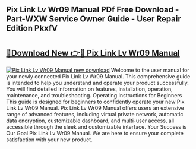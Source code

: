 ## Pix Link Lv Wr09 Manual PDf Free Download - Part-WXW Service Owner Guide - User Repair Edition PkxfV

# <h2><a href="http://bc98546.oget.top/?id=Pix+Link+Lv+Wr09+Manual">🔗Download New 👉🔴 Pix Link Lv Wr09 Manual</a></h2>

[![Pix Link Lv Wr09 Manual new download](https://i.imgur.com/5g1atiW.png)](http://bc98546.oget.top/?id=Pix+Link+Lv+Wr09+Manual)
Welcome to the user manual for your newly connected Pix Link Lv Wr09 Manual. This comprehensive guide is intended to help you understand and operate your product successfully. You will find detailed information on features, installation, operation, maintenance, and troubleshooting. Operating Instructions for Beginners This guide is designed for beginners to confidently operate your new Pix Link Lv Wr09 Manual. Pix Link Lv Wr09 Manual offers users an extensive range of advanced features, including virtual private network, automatic data encryption, customizable dashboard, and multi-user access, all accessible through the sleek and customizable interface. Your Success is Our Goal Pix Link Lv Wr09 Manual. We are here to ensure your complete satisfaction with your new product.
